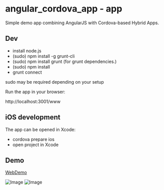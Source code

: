 angular_cordova_app - app
=========================

Simple demo app combining AngularJS with Cordova-based Hybrid Apps.

## Dev

- install node.js
- (sudo) npm install -g grunt-cli
- (sudo) npm install grunt (for grunt dependencies.)
- (sudo) npm install
- grunt connect

sudo may be required depending on your setup

Run the app in your browser:

http://localhost:3001/www

## iOS development

The app can be opened in Xcode:
- cordova prepare ios
- open project in Xcode

## Demo

[WebDemo](https://martinreinhardt-online.de/demo/angular_cordova_app/www)

![Image](https://martinreinhardt-online.de/demo/angular_cordova_app/iphone1.png)
![Image](https://martinreinhardt-online.de/demo/angular_cordova_app/iphone2.png)
